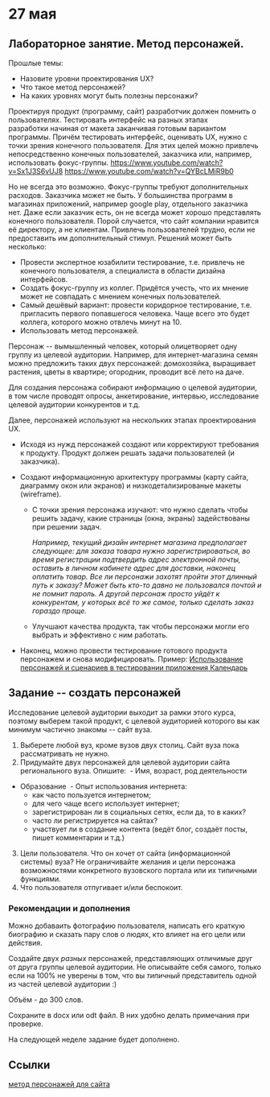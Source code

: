 # 27 мая
## Лабораторное занятие. Метод персонажей.

Прошлые темы:
- Назовите уровни проектирования UX?
- Что такое метод персонажей?
- На каких уровнях могут быть полезны персонажи?


Проектируя продукт (программу, сайт) разработчик должен помнить о пользователях. Тестировать интерфейс на разных этапах разработки начиная от макета заканчивая готовым вариантом программы. Причём тестировать интерфейс, оценивать UX, нужно с точки зрения конечного пользователя.
Для этих целей можно привлечь непосредственно конечных пользователей, заказчика или, например, использовать фокус-группы.
https://www.youtube.com/watch?v=Sx1J3S6vUJ8
https://www.youtube.com/watch?v=QYBcLMiR9b0

Но не всегда это возможно. Фокус-группы требуют дополнительных расходов. Заказчика может не быть. У большинства программ в магазинах приложений, например google play, отдельного заказчика нет. Даже если заказчик есть, он не всегда может хорошо представлять конечного пользователя. Порой случается, что сайт компании нравится её директору, а не клиентам. Привлечь пользователей трудно, если не предоставить им дополнительный стимул.
Решений может быть несколько:
- Провести экспертное юзабилити тестирование, т.е. привлечь не конечного пользователя, а специалиста в области дизайна интерфейсов.
- Создать фокус-группу из коллег. Придётся учесть, что их мнение может не совпадать с мнением конечных пользователей.
- Самый дешёвый вариант: провести коридорное тестирование, т.е. пригласить первого попавшегося человека. Чаще всего это будет коллега, которого можно отвлечь минут на 10.
- Использовать метод персонажей.

Персонаж -- вымышленный человек, который олицетворяет одну группу из целевой аудитории. Например, для интернет-магазина семян можно предложить таких двух персонажей: домохозяйка, выращивает растения, цветы в квартире; огородник, проводит всё лето на даче.

Для создания персонажа собирают информацию о целевой аудитории, в том числе проводят опросы, анкетирование, интервью, исследование целевой аудитории конкурентов и т.д.

Далее, персонажей используют на нескольких этапах проектирования UX.
- Исходя из нужд персонажей создают или корректируют требования к продукту. Продукт должен решать задачи пользователей (и заказчика).
- Создают информационную архитектуру программы (карту сайта, диаграмму окон или экранов) и низкодетализированые макеты (wireframe).
  - С точки зрения персонажа изучают: что нужно сделать чтобы решить задачу, какие страницы (окна, экраны) задействованы при решении задач.

    *Например, текущий дизайн интернет магазина предполагает следующее: для заказа товара нужно зарегистрироваться, во время регистрации подтвердить адрес электронной почты, оставить в личном кабинете адрес для доставки, наконец оплатить товар. Все ли персонажи захотят пройти этот длинный путь к заказу? Может быть кто-то давно не пользовался почтой и не помнит пароль. А другой персонаж просто уйдёт к конкурентам, у которых всё то же самое, только сделать заказ гораздо проще.*

  - Улучшают качества продукта, так чтобы персонажи могли его выбрать и эффективно с ним работать.

- Наконец, можно провести тестирование готового продукта персонажем и снова модифицировать.
Пример: [Использование персонажей и сценариев в тестировании приложения Календарь ](https://habr.com/ru/company/mailru/blog/227743/)


## Задание -- создать персонажей

Исследование целевой аудитории выходит за рамки этого курса, поэтому выберем такой продукт, с целевой аудиторией которого вы как минимум частично знакомы -- сайт вуза.

1. Выберете любой вуз, кроме вузов двух столиц. Сайт вуза пока рассматривать не нужно.
1. Придумайте двух персонажей для целевой аудитории сайта регионального вуза. Опишите:
 - Имя, возраст, род деятельности
 - Образование
 - Опыт использования интернета:
    - как часто пользуется интернетом;
    - для чего чаще всего использует интернет;
    - зарегистрирован ли в социальных сетях, если да, то в каких?
    - часто ли регистрируется на сайтах?
    - участвует ли в создание контента (ведёт блог, создаёт посты, пишет комментарии и т.д.)
3. Цели пользователя. Что он хочет от сайта (информационной системы) вуза? Не ограничивайте желания и цели персонажа возможностями конкретного вузовского портала или их типичными функциями.
4. Что пользователя отпугивает и/или беспокоит.

### Рекомендации и дополнения
Можно добаваить фотографию пользователя, написать его краткую биографию и сказать пару слов о людях, кто влияет на его цели или действия.

Создайте двух *разных* персонажей, представляющих отличимые друг от друга группы целевой аудитории. Не описывайте себя самого, только если на 100% не уверены в том, что вы *типичный* представитель одной из частей целевой аудитории :)

Объём - до 300 слов.

Сохраните в docx или odt файл. В них удобно делать примечания при проверке.


На следующей неделе задание будет дополнено.

## Ссылки
[метод персонажей для сайта](https://makeagency.ru/blog/proektirovanie-sayta-metod-personazhey)
